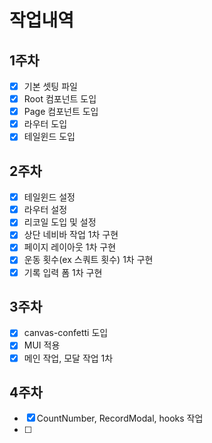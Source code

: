 # 작업내역
## 1주차
- [x] 기본 셋팅 파일
- [x] Root 컴포넌트 도입
- [x] Page 컴포넌트 도입
- [x] 라우터 도입
- [x] 테일윈드 도입

## 2주차
- [x] 테일윈드 설정
- [x] 라우터 설정
- [x] 리코일 도입 및 설정
- [x] 상단 네비바 작업 1차 구현
- [x] 페이지 레이아웃 1차 구현
- [x] 운동 횟수(ex 스쿼트 횟수) 1차 구현
- [x] 기록 입력 폼 1차 구현

## 3주차
- [x] canvas-confetti 도입
- [x] MUI 적용
- [x] 메인 작업, 모달 작업 1차

## 4주차
- [x] CountNumber, RecordModal, hooks 작업
- [ ] 
